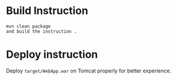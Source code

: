 

# Build Instruction


```
mvn clean package
and build the instruction .
```

# Deploy instruction

Deploy ```target/WebApp.war``` on Tomcat properly for better experience.
